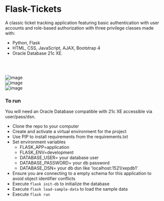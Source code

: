 # Flask-Tickets

A classic ticket tracking application featuring basic authentication with user accounts and role-based authorization with three privilege classes made with:  
- Python, Flask  
- HTML, CSS, JavaScript, AJAX, Bootstrap 4  
- Oracle Database 21c XE.    
<br>
<br>  

![image](https://user-images.githubusercontent.com/21013517/189447797-618a39f7-3f6d-4203-b8ec-8f306499858f.png)  
![image](https://user-images.githubusercontent.com/21013517/189447837-52b13b2b-c11f-4a39-95de-f6b19b13c741.png)  
![image](https://user-images.githubusercontent.com/21013517/189447889-1fdb68ad-285a-410e-8129-c962430b95cb.png)



### To run

You will need an Oracle Database compatible with 21c XE accessible via user/pass/dsn.

- Clone the repo to your computer  
- Create and activate a virtual environment for the project  
- Use PIP to install requirements from the requirements.txt  
- Set environment variables  
    - FLASK_APP=application  
    - FLASK_ENV=development  
    - DATABASE_USER= your database user
    - DATABASE_PASSWORD= your db password  
    - DATABASE_DSN= your db dsn like 'localhost:1521/xepdb1'  
- Ensure you are connecting to a empty schema for this application to avoid object identifier conflicts   
- Execute `flask init-db` to initialize the database  
- Execute `flask load-sample-data` to load the sample data  
- Execute `flask run`  
